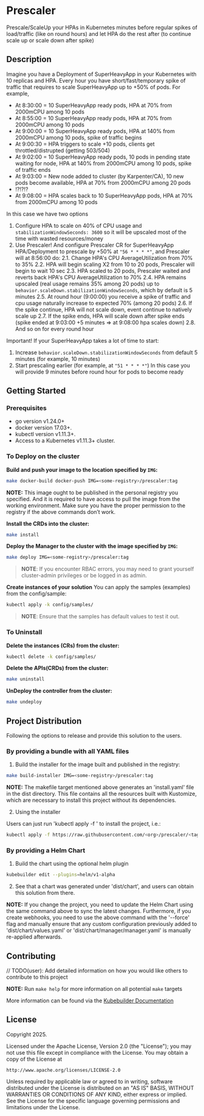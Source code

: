 # Prescaler
Prescale/ScaleUp your HPAs in Kubernetes minutes before regular spikes of load/traffic (like on round hours) and let HPA do the rest after (to continue scale up or scale down after spike)

## Description
Imagine you have a Deployment of SuperHeavyApp in your Kubernetes with 10 replicas and HPA.
Every hour you have short/fast/temporary spike of traffic that requires to scale SuperHeavyApp up to +50% of pods.
For example,
- At 8:30:00 = 10 SuperHeavyApp ready pods, HPA at 70% from 2000mCPU among 10 pods
- At 8:55:00 = 10 SuperHeavyApp ready pods, HPA at 70% from 2000mCPU among 10 pods
- At 9:00:00 = 10 SuperHeavyApp ready pods, HPA at 140% from 2000mCPU among 10 pods, spike of traffic begins
- At 9:00:30 = HPA triggers to scale +10 pods, clients get throttled/distrupted (getting 503/504)
- At 9:02:00 = 10 SuperHeavyApp ready pods, 10 pods in pending state waiting for node, HPA at 140% from 2000mCPU among 10 pods, spike of traffic ends
- At 9:03:00 = New node added to cluster (by Karpenter/CA), 10 new pods become available, HPA at 70% from 2000mCPU among 20 pods
- !?!?!?
- At 9:08:00 = HPA scales back to 10 SuperHeavyApp pods, HPA at 70% from 2000mCPU among 10 pods

In this case we have two options
1. Configure HPA to scale on 40% of CPU usage and `stabilizationWindowSeconds: 3600` so it will be upscaled most of the time with wasted resources/money
2. Use Prescaler! And configure Prescaler CR for SuperHeavyApp HPA/Deployment to prescale by +50% at `"56 * * * *"`, and Prescaler will at 8:56:00 do:
2.1. Change HPA's CPU AverageUtilization from 70% to 35%
2.2. HPA will begin scaling X2 from 10 to 20 pods, Prescaler will begin to wait 10 sec
2.3. HPA scaled to 20 pods, Prescaler waited and reverts back HPA's CPU AverageUtilization to 70%
2.4. HPA remains upscaled (real usage remains 35% among 20 pods) up to `behavior.scaleDown.stabilizationWindowSeconds`, which by default is 5 minutes
2.5. At round hour (9:00:00) you receive a spike of traffic and cpu usage naturally increase to expected 70% (among 20 pods)
2.6. If the spike continue, HPA will not scale down, event continue to natively scale up
2.7. If the spike ends, HPA will scale down after spike ends (spike ended at 9:03:00 +5 minutes => at 9:08:00 hpa scales down)
2.8. And so on for every round hour

Important!
If your SuperHeavyApp takes a lot of time to start:
1. Increase `behavior.scaleDown.stabilizationWindowSeconds` from default 5 minutes (for example, 10 minutes)
2. Start prescaling earlier (for example, at `"51 * * * *"`)
In this case you will provide 9 minutes before round hour for pods to become ready

## Getting Started

### Prerequisites
- go version v1.24.0+
- docker version 17.03+.
- kubectl version v1.11.3+.
- Access to a Kubernetes v1.11.3+ cluster.

### To Deploy on the cluster
**Build and push your image to the location specified by `IMG`:**

```sh
make docker-build docker-push IMG=<some-registry>/prescaler:tag
```

**NOTE:** This image ought to be published in the personal registry you specified.
And it is required to have access to pull the image from the working environment.
Make sure you have the proper permission to the registry if the above commands don’t work.

**Install the CRDs into the cluster:**

```sh
make install
```

**Deploy the Manager to the cluster with the image specified by `IMG`:**

```sh
make deploy IMG=<some-registry>/prescaler:tag
```

> **NOTE**: If you encounter RBAC errors, you may need to grant yourself cluster-admin
privileges or be logged in as admin.

**Create instances of your solution**
You can apply the samples (examples) from the config/sample:

```sh
kubectl apply -k config/samples/
```

>**NOTE**: Ensure that the samples has default values to test it out.

### To Uninstall
**Delete the instances (CRs) from the cluster:**

```sh
kubectl delete -k config/samples/
```

**Delete the APIs(CRDs) from the cluster:**

```sh
make uninstall
```

**UnDeploy the controller from the cluster:**

```sh
make undeploy
```

## Project Distribution

Following the options to release and provide this solution to the users.

### By providing a bundle with all YAML files

1. Build the installer for the image built and published in the registry:

```sh
make build-installer IMG=<some-registry>/prescaler:tag
```

**NOTE:** The makefile target mentioned above generates an 'install.yaml'
file in the dist directory. This file contains all the resources built
with Kustomize, which are necessary to install this project without its
dependencies.

2. Using the installer

Users can just run 'kubectl apply -f <URL for YAML BUNDLE>' to install
the project, i.e.:

```sh
kubectl apply -f https://raw.githubusercontent.com/<org>/prescaler/<tag or branch>/dist/install.yaml
```

### By providing a Helm Chart

1. Build the chart using the optional helm plugin

```sh
kubebuilder edit --plugins=helm/v1-alpha
```

2. See that a chart was generated under 'dist/chart', and users
can obtain this solution from there.

**NOTE:** If you change the project, you need to update the Helm Chart
using the same command above to sync the latest changes. Furthermore,
if you create webhooks, you need to use the above command with
the '--force' flag and manually ensure that any custom configuration
previously added to 'dist/chart/values.yaml' or 'dist/chart/manager/manager.yaml'
is manually re-applied afterwards.

## Contributing
// TODO(user): Add detailed information on how you would like others to contribute to this project

**NOTE:** Run `make help` for more information on all potential `make` targets

More information can be found via the [Kubebuilder Documentation](https://book.kubebuilder.io/introduction.html)

## License

Copyright 2025.

Licensed under the Apache License, Version 2.0 (the "License");
you may not use this file except in compliance with the License.
You may obtain a copy of the License at

    http://www.apache.org/licenses/LICENSE-2.0

Unless required by applicable law or agreed to in writing, software
distributed under the License is distributed on an "AS IS" BASIS,
WITHOUT WARRANTIES OR CONDITIONS OF ANY KIND, either express or implied.
See the License for the specific language governing permissions and
limitations under the License.

